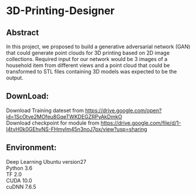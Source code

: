# 3D-Printing-Designer
## Abstract<br />
In this project, we proposed to build a generative adversarial network (GAN) that could generate point clouds for 3D printing based on 2D image collections. Required input for our network would be 3 images of a household item from different views and a point cloud that could be transformed to STL files containing 3D models was expected to be the output.<br />
## DownLoad:<br />
Download Training dateset from https://drive.google.com/open?id=1ScOtve2MOfeu8GqeTWKDEGZRPyAkDmkO <br />
Download checkpoint for module from https://drive.google.com/file/d/1-I4tvH0k0GEhvNS-FHmylm45n3noJ7px/view?usp=sharing<br />
## Environment:<br />
  Deep Learning Ubuntu version27<br />
  Python 3.6<br />
  TF 2.0<br />
  CUDA 10.0<br />
  cuDNN 7.6.5<br />

